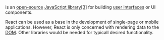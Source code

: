 is an [open-source](https://en.wikipedia.org/wiki/Open-source "Open-source")  [JavaScript library](https://en.wikipedia.org/wiki/JavaScript_library "JavaScript library")[[3]](https://en.wikipedia.org/wiki/React_(web_framework)#cite_note-react-3) for building [user interfaces](https://en.wikipedia.org/wiki/User_interfaces "User interfaces") or UI components.

React can be used as a base in the development of single-page or mobile applications.  However, React is only concerned with rendering data to the [DOM](https://en.wikipedia.org/wiki/Document_Object_Model "Document Object Model"). Other libraries would be needed for typicall desired functionality.